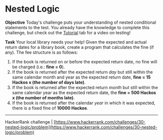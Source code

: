 # Nested Logic

**Objective**
Today's challenge puts your understanding of nested conditional statements to the test. You already have the knowledge to complete this challenge, but check out the [Tutorial](https://www.hackerrank.com/challenges/30-nested-logic/tutorial) tab for a video on testing!

**Task**
Your local library needs your help! Given the expected and actual return dates for a library book, create a program that calculates the fine (if any). The fee structure is as follows:

1. If the book is returned on or before the expected return date, no fine will be charged (i.e.: **fine = 0**).
2. If the book is returned after the expected return *day* but still within the same calendar month and year as the expected return date, **fine = 15 Hackos x (the number of days late)**.
3. If the book is returned after the expected return *month* but still within the same calendar year as the expected return date, the **fine = 500 Hackos x (the number of months late)**.
4. If the book is returned after the calendar *year* in which it was expected, there is a fixed fine of **10000 Hackos**.

___

HackerRank challenge | [https://www.hackerrank.com/challenges/30-nested-logic/problem](https://www.hackerrank.com/challenges/30-nested-logic/problem)